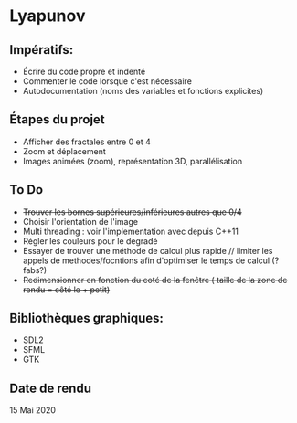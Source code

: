 # Lyapunov

## Impératifs:
- Écrire du code propre et indenté
- Commenter le code lorsque c'est nécessaire
- Autodocumentation (noms des variables et fonctions explicites)

## Étapes du projet
- Afficher des fractales entre 0 et 4
- Zoom et déplacement
- Images animées (zoom), représentation 3D, parallélisation

## To Do
- ~~Trouver les bornes supérieures/inférieures autres que 0/4~~
- Choisir l'orientation de l'image
- Multi threading : voir l'implementation avec <thread> depuis C++11
- Régler les couleurs pour le degradé 
- Essayer de trouver une méthode de calcul plus rapide // limiter les appels de methodes/focntions   afin d'optimiser le temps de calcul (?fabs?)
- ~~Redimensionner en fonction du coté de la fenêtre ( taille de la zone de rendu = côté le + petit)~~



## Bibliothèques graphiques:
- SDL2
- SFML
- GTK

## Date de rendu

15 Mai 2020